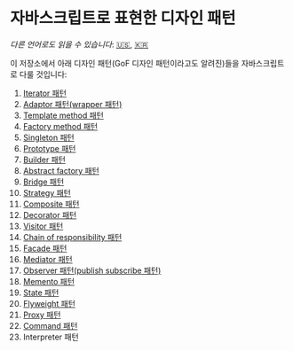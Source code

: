 # 자바스크립트로 표현한 디자인 패턴

*다른 언어로도 읽을 수 있습니다*: [🇺🇸](https://github.com/ygnoh/design-patterns-in-javascript/blob/master/README.md), [🇰🇷](https://github.com/ygnoh/design-patterns-in-javascript/blob/master/README.ko.md)

이 저장소에서 아래 디자인 패턴(GoF 디자인 패턴이라고도 알려진)들을 자바스크립트로 다룰 것입니다:

1. [Iterator 패턴](https://github.com/ygnoh/design-patterns-in-javascript/tree/master/01-iterator-pattern)
2. [Adaptor 패턴(wrapper 패턴)](https://github.com/ygnoh/design-patterns-in-javascript/tree/master/02-Adapter(wrapper)-pattern)
3. [Template method 패턴](https://github.com/ygnoh/design-patterns-in-javascript/tree/master/03-Template-method-pattern)
4. [Factory method 패턴](https://github.com/ygnoh/design-patterns-in-javascript/tree/master/04-factory-method-pattern)
5. [Singleton 패턴](https://github.com/ygnoh/design-patterns-in-javascript/tree/master/05-singleton-pattern)
6. [Prototype 패턴](https://github.com/ygnoh/design-patterns-in-javascript/tree/master/06-prototype-pattern)
7. [Builder 패턴](https://github.com/ygnoh/design-patterns-in-javascript/tree/master/07-builder-pattern)
8. [Abstract factory 패턴](https://github.com/ygnoh/design-patterns-in-javascript/tree/master/08-abstract-factory-pattern)
9. [Bridge 패턴](https://github.com/ygnoh/design-patterns-in-javascript/tree/master/09-bridge-pattern)
10. [Strategy 패턴](https://github.com/ygnoh/design-patterns-in-javascript/tree/master/10-strategy-pattern)
11. [Composite 패턴](https://github.com/ygnoh/design-patterns-in-javascript/tree/master/11-composite-pattern)
12. [Decorator 패턴](https://github.com/ygnoh/design-patterns-in-javascript/tree/master/12-decorator-pattern)
13. [Visitor 패턴](https://github.com/ygnoh/design-patterns-in-javascript/tree/master/13-visitor-pattern)
14. [Chain of responsibility 패턴](https://github.com/ygnoh/design-patterns-in-javascript/tree/master/14-chain-of-responsibility-pattern)
15. [Facade 패턴](https://github.com/ygnoh/design-patterns-in-javascript/tree/master/15-facade-pattern)
16. [Mediator 패턴](https://github.com/ygnoh/design-patterns-in-javascript/tree/master/16-mediator-pattern)
17. [Observer 패턴(publish subscribe 패턴)](https://github.com/ygnoh/design-patterns-in-javascript/tree/master/17-observer-pattern)
18. [Memento 패턴](https://github.com/ygnoh/design-patterns-in-javascript/tree/master/18-memento-pattern)
19. [State 패턴](https://github.com/ygnoh/design-patterns-in-javascript/tree/master/19-state-pattern)
20. [Flyweight 패턴](https://github.com/ygnoh/design-patterns-in-javascript/tree/master/20-flyweight-pattern)
21. [Proxy 패턴](https://github.com/ygnoh/design-patterns-in-javascript/tree/master/21-proxy-pattern)
22. [Command 패턴](https://github.com/ygnoh/design-patterns-in-javascript/tree/master/22-command-pattern)
23. Interpreter 패턴
